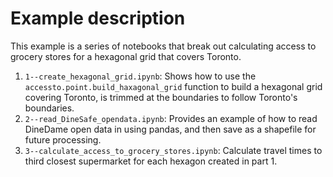 # Example description

This example is a series of notebooks that break out calculating access to grocery stores for a hexagonal grid that covers Toronto.

1. `1--create_hexagonal_grid.ipynb`: Shows how to use the `accessto.point.build_haxagonal_grid` function to build a hexagonal grid covering Toronto,
is trimmed at the boundaries to follow Toronto's boundaries. 
2. `2--read_DineSafe_opendata.ipynb`: Provides an example of how to read DineDame open data in using pandas, and then save as a shapefile for future processing.
3. `3--calculate_access_to_grocery_stores.ipynb`: Calculate travel times to third closest supermarket for each hexagon created in part 1.
